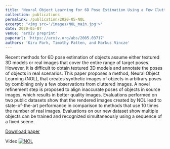 ```yaml
---
title: "Neural Object Learning for 6D Pose Estimation Using a Few Cluttered Images"
collection: publications
permalink: /publication/2020-05-NOL
excerpt: "<img src='/images/NOL_main.jpg'>"
date: 2020-05-07
venue: 'arXiv preprint'
paperurl: 'https://arxiv.org/abs/2005.03717'
authors: 'Kiru Park, Timothy Patten, and Markus Vincze'
---
```

Recent methods for 6D pose estimation of objects assume either textured 3D models or real images that cover the entire range of target poses. However, it is difficult to obtain textured 3D models and annotate the poses of objects in real scenarios. This paper proposes a method, Neural Object Learning (NOL), that creates synthetic images of objects in arbitrary poses by combining only a few observations from cluttered images. A novel refinement step is proposed to align inaccurate poses of objects in source images, which results in better quality images. Evaluations performed on two public datasets show that the rendered images created by NOL lead to state-of-the-art performance in comparison to methods that use 10 times the number of real images. Evaluations on our new dataset show multiple objects can be trained and recognized simultaneously using a sequence of a fixed scene.

[Download paper](https://arxiv.org/abs/2005.03717)

Video
[![NOL](https://img.youtube.com/vi/fQJPS01cmac/0.jpg)](https://www.youtube.com/watch?v=fQJPS01cmac)
